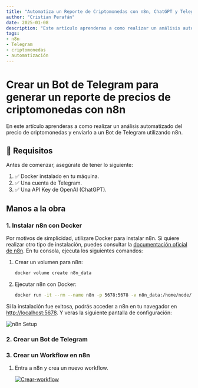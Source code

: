 ```yaml
---
title: "Automatiza un Reporte de Criptomonedas con n8n, ChatGPT y Telegram"
author: "Cristian Perafán"
date: 2025-01-08
description: "Este artículo aprenderas a como realizar un análisis automatizado de precios de criptomonedas y enviar un reporte diario a través de Telegram utilizando n8n."
tags:
- n8n
- Telegram
- criptomonedas
- automatización
---
```


# **Crear un Bot de Telegram para generar un reporte de precios de criptomonedas con n8n**

En este artículo aprenderas a como realizar un análisis automatizado del precio de criptomonedas y enviarlo a un Bot de Telegram utilizando n8n.

## **🧰 Requisitos**

Antes de comenzar, asegúrate de tener lo siguiente:
1. ✅ Docker instalado en tu máquina.
2. ✅ Una cuenta de Telegram.
3. ✅ Una API Key de OpenAI (ChatGPT).

## **Manos a la obra**

### **1. Instalar n8n con Docker**

Por motivos de simplicidad, utilizare Docker para instalar n8n. Si quiere realizar otro tipo de instalación, puedes consultar la [documentación oficial de n8n](https://docs.n8n.io/).
En tu consola, ejecuta los siguientes comandos:


1. Crear un volumen para n8n:
   ```bash
   docker volume create n8n_data
   ```

2. Ejecutar n8n con Docker:
   ```bash
   docker run -it --rm --name n8n -p 5678:5678 -v n8n_data:/home/node/.n8n docker.n8n.io/n8nio/n8n
    ```

Si la instalación fue exitosa, podrás acceder a n8n en tu navegador en [http://localhost:5678](http://localhost:5678).
Y veras la siguiente pantalla de configuración:

![n8n Setup](https://i.ibb.co/xSZmg5HM/set-up-n8n.png)


### **2. Crear un Bot de Telegram**

### **3. Crear un Workflow en n8n**

1. Entra a n8n y crea un nuevo workflow.

   <a href="https://ibb.co/x8mPCXms"><img src="https://i.ibb.co/cXbMgkbv/Crear-workflow.png" alt="Crear-workflow" border="0"></a>

